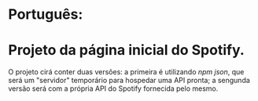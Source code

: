 # Português:

# Projeto da página inicial do Spotify.

O projeto cirá conter duas versões: a primeira é utilizando _npm json_, que será um "servidor" temporário para hospedar uma API pronta; a sengunda versão será com a própria API do Spotify fornecida pelo mesmo.
